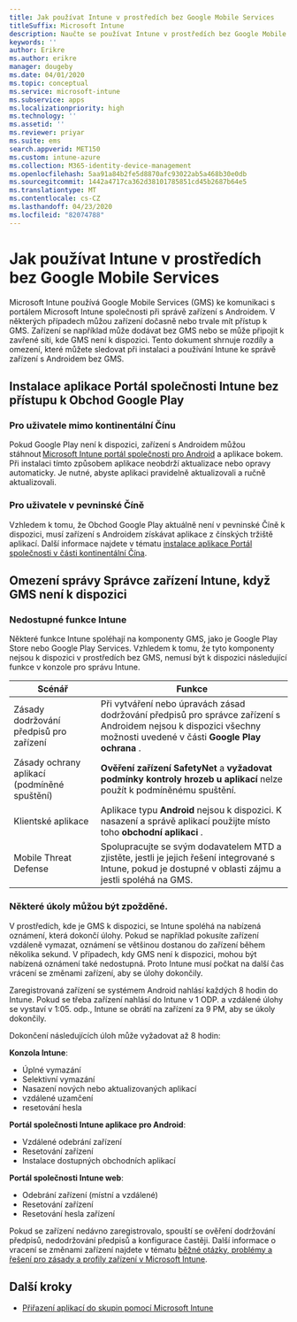 ```yaml
---
title: Jak používat Intune v prostředích bez Google Mobile Services
titleSuffix: Microsoft Intune
description: Naučte se používat Intune v prostředích bez Google Mobile Services.
keywords: ''
author: Erikre
ms.author: erikre
manager: dougeby
ms.date: 04/01/2020
ms.topic: conceptual
ms.service: microsoft-intune
ms.subservice: apps
ms.localizationpriority: high
ms.technology: ''
ms.assetid: ''
ms.reviewer: priyar
ms.suite: ems
search.appverid: MET150
ms.custom: intune-azure
ms.collection: M365-identity-device-management
ms.openlocfilehash: 5aa91a84b2fe5d8870afc93022ab5a468b30e0db
ms.sourcegitcommit: 1442a4717ca362d38101785851cd45b2687b64e5
ms.translationtype: MT
ms.contentlocale: cs-CZ
ms.lasthandoff: 04/23/2020
ms.locfileid: "82074788"
---
```

# <a name="how-to-use-intune-in-environments-without-google-mobile-services"></a>Jak používat Intune v prostředích bez Google Mobile Services

Microsoft Intune používá Google Mobile Services (GMS) ke komunikaci s portálem Microsoft Intune společnosti při správě zařízení s Androidem. V některých případech můžou zařízení dočasně nebo trvale mít přístup k GMS. Zařízení se například může dodávat bez GMS nebo se může připojit k zavřené síti, kde GMS není k dispozici. Tento dokument shrnuje rozdíly a omezení, které můžete sledovat při instalaci a používání Intune ke správě zařízení s Androidem bez GMS.

## <a name="install-the-intune-company-portal-app-without-access-to-the-google-play-store"></a>Instalace aplikace Portál společnosti Intune bez přístupu k Obchod Google Play 

### <a name="for-users-outside-of-mainland-china"></a>Pro uživatele mimo kontinentální Čínu 

Pokud Google Play není k dispozici, zařízení s Androidem můžou stáhnout [Microsoft Intune portál společnosti pro Android](https://www.microsoft.com/en-us/download/details.aspx?id=49140) a aplikace bokem. Při instalaci tímto způsobem aplikace neobdrží aktualizace nebo opravy automaticky. Je nutné, abyste aplikaci pravidelně aktualizovali a ručně aktualizovali. 

### <a name="for-users-in-mainland-china"></a>Pro uživatele v pevninské Číně 

Vzhledem k tomu, že Obchod Google Play aktuálně není v pevninské Číně k dispozici, musí zařízení s Androidem získávat aplikace z čínských tržiště aplikací. Další informace najdete v tématu [instalace aplikace Portál společnosti v části kontinentální Čína](../user-help/install-company-portal-android-china.md).

## <a name="limitations-of-intune-device-administrator-management-when-gms-is-unavailable"></a>Omezení správy Správce zařízení Intune, když GMS není k dispozici 

### <a name="unavailable-intune-features"></a>Nedostupné funkce Intune

Některé funkce Intune spoléhají na komponenty GMS, jako je Google Play Store nebo Google Play Services. Vzhledem k tomu, že tyto komponenty nejsou k dispozici v prostředích bez GMS, nemusí být k dispozici následující funkce v konzole pro správu Intune.  

| Scénář  | Funkce  |
|-----------------------------------------------|--------------------------------------------------------------------------------------------------------------------------------------------------------------|
| Zásady dodržování předpisů pro zařízení  | Při vytváření nebo úpravách zásad dodržování předpisů pro správce zařízení s Androidem nejsou k dispozici všechny možnosti uvedené v části **Google Play ochrana** .  |
| Zásady ochrany aplikací (podmíněné spuštění)  | **Ověření zařízení SafetyNet** a **vyžadovat podmínky kontroly hrozeb u aplikací** nelze použít k podmíněnému spuštění.  |
| Klientské aplikace  | Aplikace typu **Android** nejsou k dispozici. K nasazení a správě aplikací použijte místo toho **obchodní aplikaci** .  |
| Mobile Threat Defense  | Spolupracujte se svým dodavatelem MTD a zjistěte, jestli je jejich řešení integrované s Intune, pokud je dostupné v oblasti zájmu a jestli spoléhá na GMS.  |

### <a name="some-tasks-may-be-delayed"></a>Některé úkoly můžou být zpožděné. 

V prostředích, kde je GMS k dispozici, se Intune spoléhá na nabízená oznámení, která dokončí úlohy. Pokud se například pokusíte zařízení vzdáleně vymazat, oznámení se většinou dostanou do zařízení během několika sekund. V případech, kdy GMS není k dispozici, mohou být nabízená oznámení také nedostupná. Proto Intune musí počkat na další čas vrácení se změnami zařízení, aby se úlohy dokončily.  

Zaregistrovaná zařízení se systémem Android nahlásí každých 8 hodin do Intune. Pokud se třeba zařízení nahlásí do Intune v 1 ODP. a vzdálené úlohy se vystaví v 1:05. odp., Intune se obrátí na zařízení za 9 PM, aby se úkoly dokončily. 

Dokončení následujících úloh může vyžadovat až 8 hodin: 

**Konzola Intune**:
- Úplné vymazání
- Selektivní vymazání
- Nasazení nových nebo aktualizovaných aplikací
- vzdálené uzamčení
- resetování hesla

**Portál společnosti Intune aplikace pro Android**:
- Vzdálené odebrání zařízení
- Resetování zařízení
- Instalace dostupných obchodních aplikací

**Portál společnosti Intune web**:
- Odebrání zařízení (místní a vzdálené)
- Resetování zařízení
- Resetování hesla zařízení

Pokud se zařízení nedávno zaregistrovalo, spouští se ověření dodržování předpisů, nedodržování předpisů a konfigurace častěji. Další informace o vracení se změnami zařízení najdete v tématu [běžné otázky, problémy a řešení pro zásady a profily zařízení v Microsoft Intune](../configuration/device-profile-troubleshoot.md). 

## <a name="next-steps"></a>Další kroky

- [Přiřazení aplikací do skupin pomocí Microsoft Intune](../apps/apps-deploy.md)

